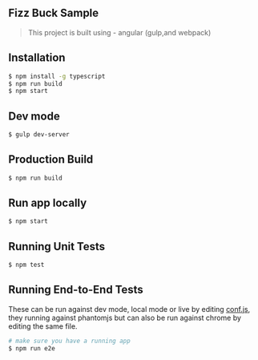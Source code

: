 ## Fizz Buck Sample
> This project is built using - angular (gulp,and webpack)

## Installation
```bash
$ npm install -g typescript
$ npm run build
$ npm start
```

## Dev mode
```bash
$ gulp dev-server 
```

## Production Build
```bash
$ npm run build
```

## Run app locally 
```bash
$ npm start 
```

## Running Unit Tests
```bash
$ npm test
```

## Running End-to-End Tests
These can be run against dev mode, local mode or live by editing
[conf.js](config/protractor.conf.js), they running against phantomjs but
can also be run against chrome by editing the same file.
```bash
# make sure you have a running app
$ npm run e2e
```
